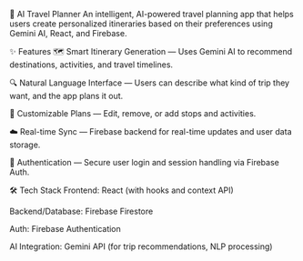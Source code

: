 🧳 AI Travel Planner
An intelligent, AI-powered travel planning app that helps users create personalized itineraries based on their preferences using Gemini AI, React, and Firebase.

✨ Features
🗺️ Smart Itinerary Generation — Uses Gemini AI to recommend destinations, activities, and travel timelines.

🔍 Natural Language Interface — Users can describe what kind of trip they want, and the app plans it out.

📌 Customizable Plans — Edit, remove, or add stops and activities.

☁️ Real-time Sync — Firebase backend for real-time updates and user data storage.

🔐 Authentication — Secure user login and session handling via Firebase Auth.

🛠 Tech Stack
Frontend: React (with hooks and context API)

Backend/Database: Firebase Firestore

Auth: Firebase Authentication

AI Integration: Gemini API (for trip recommendations, NLP processing)
